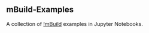 ## mBuild-Examples

A collection of [!mBuild](https://github.com/mosdef-hub/mbuild) examples in Jupyter Notebooks.
